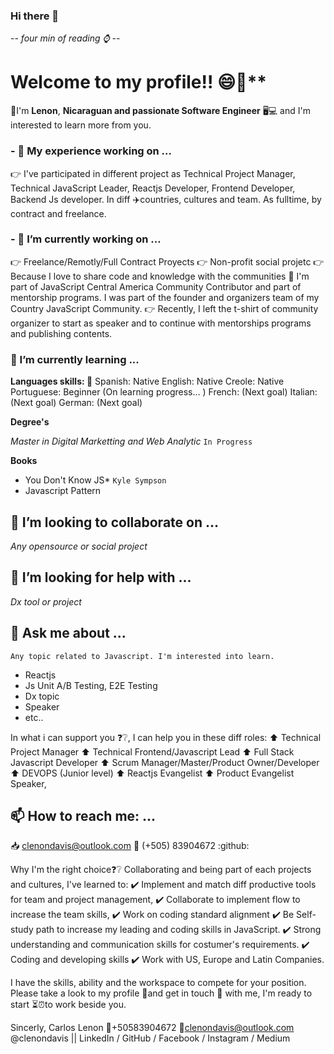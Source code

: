 ### Hi there 👋
*-- four min of reading ⌚ --*

# Welcome to my profile!! 😄🙏**

📣I'm **Lenon**, **Nicaraguan and passionate Software Engineer** 🖥💻 and I'm interested to learn more from you.

### - 🔭 My experience working on ...
👉 I've participated in different project as Technical Project Manager, Technical JavaScript Leader, Reactjs Developer, Frontend Developer, Backend Js developer. In diff ✈️countries, cultures and team. As fulltime, by contract and freelance.

### - 🔭 I’m currently working on ...

👉 Freelance/Remotly/Full Contract Proyects
👉 Non-profit social projetc
👉 Because I love to share code and knowledge with the communities 👥 I'm part of JavaScript Central America Community Contributor and part of mentorship programs. I was part of the founder and organizers team of my Country JavaScript Community.
👉 Recently, I left the t-shirt of community organizer to start as speaker and to continue with mentorships programs and publishing contents.

### 🌱 I’m currently learning ...

**Languages skills: 🎏**
Spanish: Native
English: Native
Creole: Native
Portuguese: Beginner (On learning progress… )
French: (Next goal)
Italian: (Next goal)
German: (Next goal)

**Degree's**

*Master in Digital Marketting and Web Analytic* `In Progress`

**Books**

* You Don't Know JS* `Kyle Sympson`
* Javascript Pattern

## 👯 I’m looking to collaborate on ...

*Any opensource or social project*

## 🤔 I’m looking for help with ...

*Dx tool or project*

## 💬 Ask me about ...

`Any topic related to Javascript. I'm interested into learn.`

* Reactjs
* Js Unit A/B Testing, E2E Testing
* Dx topic
* Speaker
* etc..

In what i can support you ❓❔, I can help you in these diff roles:
⬆️ Technical Project Manager
⬆️ Technical Frontend/Javascript Lead
⬆️ Full Stack Javascript Developer
⬆️ Scrum Manager/Master/Product Owner/Developer
⬆️ DEVOPS (Junior level)
⬆️ Reactjs Evangelist
⬆️ Product Evangelist Speaker, 

## 📫 How to reach me: ...

📥 clenondavis@outlook.com
📲 (+505) 83904672
:github:

Why I'm the right choice❓❔
Collaborating and being part of each projects and cultures, I've learned to:
✔️ Implement and match diff productive tools for team and project management,
✔️ Collaborate to implement flow to increase the team skills,
✔️ Work on coding standard alignment
✔️ Be Self-study path to increase my leading and coding skills in JavaScript.
✔️ Strong understanding and communication skills for costumer's requirements.
✔️ Coding and developing skills
✔️ Work with US, Europe and Latin Companies.

I have the skills, ability and the workspace to compete for your position.
Please take a look to my profile 👀and get in touch 📢 with me,
I'm ready to start ⏳⏰to work beside you.

Sincerly,
Carlos Lenon
📱+50583904672
📧clenondavis@outlook.com
@clenondavis || LinkedIn / GitHub / Facebook / Instagram / Medium


<!--
**clenondavis/clenondavis** is a ✨ _special_ ✨ repository because its `README.md` (this file) appears on your GitHub profile.

Here are some ideas to get you started:





- 😄 Pronouns: ...
- ⚡ Fun fact: ...
-->
